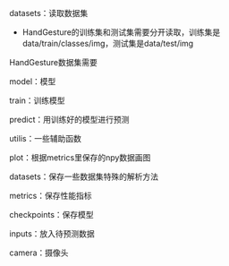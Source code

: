 datasets：读取数据集

- HandGesture的训练集和测试集需要分开读取，训练集是data/train/classes/img，测试集是data/test/img
    
HandGesture数据集需要

model：模型

train：训练模型

predict：用训练好的模型进行预测

utilis：一些辅助函数

plot：根据metrics里保存的npy数据画图

datasets：保存一些数据集特殊的解析方法

metrics：保存性能指标

checkpoints：保存模型

inputs：放入待预测数据

camera：摄像头